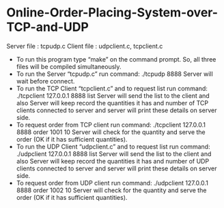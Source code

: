 # Online-Order-Placing-System-over-TCP-and-UDP
Server file : tcpudp.c Client file : udpclient.c, tcpclient.c
- To run this program type “make” on the command prompt.
 So, all three files will be compiled simultaneously.
- To run the Server “tcpudp.c” run command: ./tcpudp 8888
 Server will wait before connect.
- To run the TCP Client “tcpclient.c” and to request list run command: ./tcpclient 127.0.0.1 8888 list
 Server will send the list to the client and also Server will keep record the quantities it has and number of TCP clients connected to server and server will print these details on server side.
- To request order from TCP client run command: ./tcpclient 127.0.0.1 8888 order 1001 10
 Server will check for the quantity and serve the order (OK if it has sufficient quantities).
- To run the UDP Client “udpclient.c” and to request list run command: ./udpclient 127.0.0.1 8888 list
 Server will send the list to the client and also Server will keep record the quantities it has and number of UDP clients connected to server and server will print these details on server side.
- To request order from UDP client run command: ./udpclient 127.0.0.1 8888 order 1002 10
 Server will check for the quantity and serve the order (OK if it has sufficient quantities).
